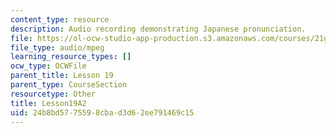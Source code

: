 ```yaml
---
content_type: resource
description: Audio recording demonstrating Japanese pronunciation.
file: https://ol-ocw-studio-app-production.s3.amazonaws.com/courses/21g-504-japanese-iv-spring-2009/24b8bd5775598cbad3d62ee791469c15_Lesson19A2.mp3
file_type: audio/mpeg
learning_resource_types: []
ocw_type: OCWFile
parent_title: Lesson 19
parent_type: CourseSection
resourcetype: Other
title: Lesson19A2
uid: 24b8bd57-7559-8cba-d3d6-2ee791469c15
---
```

